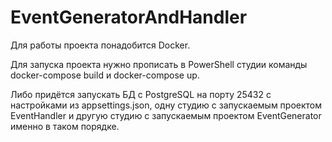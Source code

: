 # EventGeneratorAndHandler

Для работы проекта понадобится Docker.

Для запуска проекта нужно прописать в PowerShell студии команды docker-compose build и docker-compose up.

Либо придётся запускать БД с PostgreSQL на порту 25432 с настройками из appsettings.json, одну студию с запускаемым проектом EventHandler и другую студию с запускаемым проектом EventGenerator именно в таком порядке.

